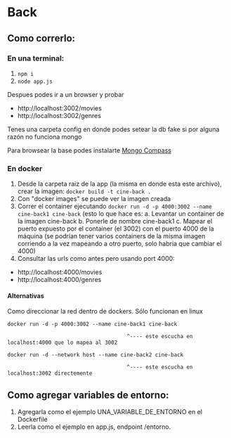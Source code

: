 # Back

## Como correrlo:

### En una terminal:

1. `npm i`
2. `node app.js`

Despues podes ir a un browser y probar

- http://localhost:3002/movies
- http://localhost:3002/genres

Tenes una carpeta config en donde podes setear la db fake si por alguna razón no funciona mongo

Para browsear la base podes instalarte [Mongo Compass](https://www.mongodb.com/es/products/compass)

### En docker

1. Desde la carpeta raiz de la app (la misma en donde esta este archivo), crear la imagen:
   `docker build -t cine-back .`
2. Con "docker images" se puede ver la imagen creada
3. Correr el container ejecutando
   `docker run -d -p 4000:3002 --name cine-back1 cine-back`
   (esto lo que hace es:
   a. Levantar un container de la imagen cine-back
   b. Ponerle de nombre cine-back1
   c. Mapear el puerto expuesto por el container (el 3002) con el puerto 4000 de la máquina
   (se podrían tener varios containers de la misma imagen corriendo a la vez
   mapeando a otro puerto, solo habria que cambiar el 4000)
4. Consultar las urls como antes pero usando port 4000:

- http://localhost:4000/movies
- http://localhost:4000/genres

#### Alternativas

Como direccionar la red dentro de dockers. Sólo funcionan en linux

```
docker run -d -p 4000:3002 --name cine-back1 cine-back
```

                                          ^---- este escucha en localhost:4000 que lo mapea al 3002

```
docker run -d --network host --name cine-back2 cine-back
```

                                          ^---- este escucha en localhost:3002 directemente

## Como agregar variables de entorno:

1. Agregarla como el ejemplo UNA_VARIABLE_DE_ENTORNO en el Dockerfile
2. Leerla como el ejemplo en app.js, endpoint /entorno.
